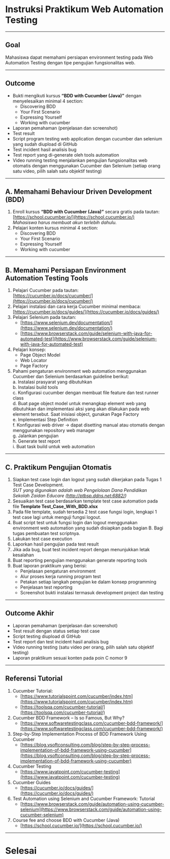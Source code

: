# Instruksi Praktikum Web Automation Testing

---

## Goal  
Mahasiswa dapat memahami persiapan environment testing pada Web Automation Testing dengan tipe pengujian fungsionalitas web.

---

## Outcome  
- Bukti mengikuti kursus **“BDD with Cucumber (Java)”** dengan menyelesaikan minimal 4 section:  
  - Discovering BDD  
  - Your First Scenario  
  - Expressing Yourself  
  - Working with cucumber  
- Laporan pemahaman (penjelasan dan screenshot)  
- Test result  
- Script program testing web application dengan cucumber dan selenium yang sudah diupload di GitHub  
- Test incident hasil analisis bug  
- Test report yang di-generate oleh tools automation  
- Video running testing menjalankan pengujian fungsionalitas web otomatis dengan menggunakan Cucumber dan Selenium (setiap orang satu video, pilih salah satu objektif testing)  

---

## A. Memahami Behaviour Driven Development (BDD)  

1. Enroll kursus **“BDD with Cucumber (Java)”** secara gratis pada tautan:  
   [https://school.cucumber.io/](https://school.cucumber.io/)  
   *Mahasiswa harus membuat akun terlebih dahulu.*  
2. Pelajari konten kursus minimal 4 section:  
   - Discovering BDD  
   - Your First Scenario  
   - Expressing Yourself  
   - Working with cucumber  

---

## B. Memahami Persiapan Environment Automation Testing Tools  

1. Pelajari Cucumber pada tautan:  
   [https://cucumber.io/docs/cucumber/](https://cucumber.io/docs/cucumber/)  
2. Pelajari instalasi dan cara kerja Cucumber minimal membaca:  
   [https://cucumber.io/docs/guides/](https://cucumber.io/docs/guides/)  
3. Pelajari Selenium pada tautan:  
   - [https://www.selenium.dev/documentation/](https://www.selenium.dev/documentation/)  
   - [https://www.browserstack.com/guide/selenium-with-java-for-automated-test](https://www.browserstack.com/guide/selenium-with-java-for-automated-test)  
4. Pelajari konsep:  
   - Page Object Model  
   - Web Locator  
   - Page Factory  
5. Pahami pengaturan environment web automation menggunakan Cucumber dan Selenium berdasarkan guideline berikut:  
   a. Instalasi prasyarat yang dibutuhkan  
   b. Instalasi build tools  
   c. Konfigurasi cucumber dengan membuat file feature dan test runner class  
   d. Buat page object model untuk menangkap element web yang dibutuhkan dan implementasi aksi yang akan dilakukan pada web element tersebut. Saat inisiasi object, gunakan Page Factory  
   e. Implementasi Step Definition  
   f. Konfigurasi web driver → dapat disetting manual atau otomatis dengan menggunakan repository web manager  
   g. Jalankan pengujian  
   h. Generate test report  
   i. Buat task build untuk web automation  

---

## C. Praktikum Pengujian Otomatis  

1. Siapkan test case login dan logout yang sudah dikerjakan pada Tugas 1 Test Case Development.  
   *SUT yang digunakan adalah web Pengelolaan Dana Pendidikan Sekolah Zaidan Educare (http://ptbsp.ddns.net:6882/)*  
2. Sesuaikan test case berdasarkan template test case automation pada file **Template Test_Case_With_BDD.xlsx**  
3. Pada file template, sudah tersedia 2 test case fungsi login, lengkapi 1 test case lagi untuk menguji fungsi logout.  
4. Buat script test untuk fungsi login dan logout menggunakan environment web automation yang sudah disiapkan pada bagian B. Bagi tugas pembuatan test scriptnya.  
5. Lakukan test case execution  
6. Laporkan hasil pengujian pada test result  
7. Jika ada bug, buat test incident report dengan menunjukkan letak kesalahan  
8. Buat reporting pengujian menggunakan generate reporting tools  
9. Buat laporan praktikum yang berisi:  
   - Penjelasan pengaturan environment  
   - Alur proses kerja running program test  
   - Petakan setiap langkah pengujian ke dalam konsep programming  
   - Penjelasan test reporting  
   - Screenshot bukti instalasi termasuk development project dan testing  

---

## Outcome Akhir  

- Laporan pemahaman (penjelasan dan screenshot)  
- Test result dengan status setiap test case  
- Script testing diupload di GitHub  
- Test report dan test incident hasil analisis bug  
- Video running testing (satu video per orang, pilih salah satu objektif testing)  
- Laporan praktikum sesuai konten pada poin C nomor 9  

---

## Referensi Tutorial  

1. Cucumber Tutorial:  
   - [https://www.tutorialspoint.com/cucumber/index.htm](https://www.tutorialspoint.com/cucumber/index.htm)  
   - [https://toolsqa.com/cucumber-tutorial/](https://toolsqa.com/cucumber-tutorial/)  
2. Cucumber BDD Framework – Is so Famous, But Why?  
   - [https://www.softwaretestingclass.com/cucumber-bdd-framework/](https://www.softwaretestingclass.com/cucumber-bdd-framework/)  
3. Step-by-Step Implementation Process of BDD Framework Using Cucumber  
   - [https://blog.vsoftconsulting.com/blog/step-by-step-process-implementation-of-bdd-framework-using-cucumber](https://blog.vsoftconsulting.com/blog/step-by-step-process-implementation-of-bdd-framework-using-cucumber)  
4. Cucumber Testing  
   - [https://www.javatpoint.com/cucumber-testing](https://www.javatpoint.com/cucumber-testing)  
5. Cucumber Guides  
   - [https://cucumber.io/docs/guides/](https://cucumber.io/docs/guides/)  
6. Test Automation using Selenium and Cucumber Framework: Tutorial  
   - [https://www.browserstack.com/guide/automation-using-cucumber-selenium](https://www.browserstack.com/guide/automation-using-cucumber-selenium)  
7. Course fee and choose BDD with Cucumber (Java)  
   - [https://school.cucumber.io/](https://school.cucumber.io/)  

---

# Selesai
